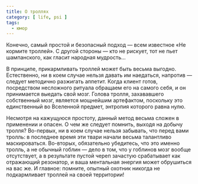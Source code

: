 ```yaml
---
title: О троллях
category: [ life, psi ]
tags:
  - юмор
---
```

Конечно, самый простой и безопасный подход — всем известное «Не кормите троллей». С другой стороны — кто не рискует,
тот не пьет шампанского, как гласит народная мудрость...

В принципе, прикармливать троллей может быть весьма выгодно. Естественно, ни в коем случае нельзя давать им наедаться,
напротив — следует методично разжигать аппетит. Когда клиент готов, посредством несложного ритуала обращаем его
на самого себя, и он принимается выедать свой мозг. Голова тролля, захававшего собственный мозг, является мощнейшим
артефактом, поскольку это единственный во Вселенной предмет, энтропия которого равна нулю.

Несмотря на кажущуюся простоту, данный метод весьма сложен в применении и опасен. О чем же следует помнить, выходя
на добычу тролля? Во-первых, ни в коем случае нельзя забывать, что перед вами тролль: в последнее время эти твари
начали весьма талантливо маскироваться. Во-вторых, обязательно убедитесь, что это именно тролль, а не обычный гоблин —
дело в том, что у гоблинов мозг вообще отсутствует, а в результате пустой череп зачастую срабатывает как отражающий
резонатор, и ваша ментальная энергия может обрушиться на вас же. И главное: помните, опытный охотник никогда
не подкармливает троллей на своей территории!
